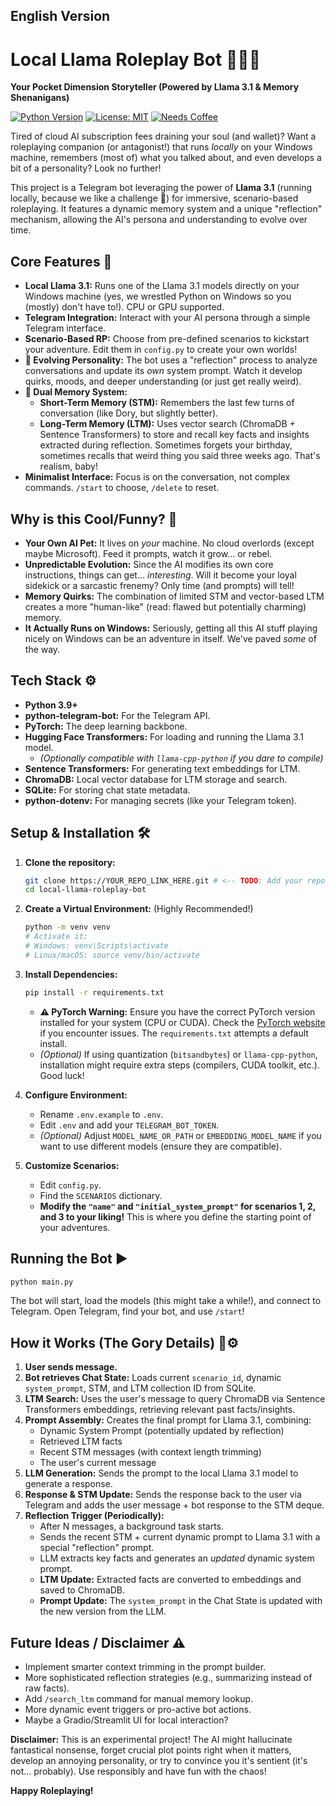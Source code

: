 ## English Version

# Local Llama Roleplay Bot 🤖🧠✨

**Your Pocket Dimension Storyteller (Powered by Llama 3.1 & Memory Shenanigans)**

[![Python Version](https://img.shields.io/badge/python-3.9%2B-blue.svg)](https://www.python.org/)
[![License: MIT](https://img.shields.io/badge/License-MIT-yellow.svg)](https://opensource.org/licenses/MIT)
[![Needs Coffee](https://img.shields.io/badge/Maintainer%20Needs-Coffee-red.svg)](https://www.buymeacoffee.com/) <!-- Replace with your link if you have one! -->

Tired of cloud AI subscription fees draining your soul (and wallet)? Want a roleplaying companion (or antagonist!) that runs *locally* on your Windows machine, remembers (most of) what you talked about, and even develops a bit of a personality? Look no further!

This project is a Telegram bot leveraging the power of **Llama 3.1** (running locally, because we like a challenge 💪) for immersive, scenario-based roleplaying. It features a dynamic memory system and a unique "reflection" mechanism, allowing the AI's persona and understanding to evolve over time.

## Core Features 🚀

*   **Local Llama 3.1:** Runs one of the Llama 3.1 models directly on your Windows machine (yes, we wrestled Python on Windows so you (mostly) don't have to!). CPU or GPU supported.
*   **Telegram Integration:** Interact with your AI persona through a simple Telegram interface.
*   **Scenario-Based RP:** Choose from pre-defined scenarios to kickstart your adventure. Edit them in `config.py` to create your own worlds!
*   **🧠 Evolving Personality:** The bot uses a "reflection" process to analyze conversations and update its *own* system prompt. Watch it develop quirks, moods, and deeper understanding (or just get really weird).
*   **💾 Dual Memory System:**
    *   **Short-Term Memory (STM):** Remembers the last few turns of conversation (like Dory, but slightly better).
    *   **Long-Term Memory (LTM):** Uses vector search (ChromaDB + Sentence Transformers) to store and recall key facts and insights extracted during reflection. Sometimes forgets your birthday, sometimes recalls that weird thing you said three weeks ago. That's realism, baby!
*   **Minimalist Interface:** Focus is on the conversation, not complex commands. `/start` to choose, `/delete` to reset.

## Why is this Cool/Funny? 🤔

*   **Your Own AI Pet:** It lives on *your* machine. No cloud overlords (except maybe Microsoft). Feed it prompts, watch it grow... or rebel.
*   **Unpredictable Evolution:** Since the AI modifies its own core instructions, things can get... *interesting*. Will it become your loyal sidekick or a sarcastic frenemy? Only time (and prompts) will tell!
*   **Memory Quirks:** The combination of limited STM and vector-based LTM creates a more "human-like" (read: flawed but potentially charming) memory.
*   **It Actually Runs on Windows:** Seriously, getting all this AI stuff playing nicely on Windows can be an adventure in itself. We've paved *some* of the way.

## Tech Stack ⚙️

*   **Python 3.9+**
*   **python-telegram-bot:** For the Telegram API.
*   **PyTorch:** The deep learning backbone.
*   **Hugging Face Transformers:** For loading and running the Llama 3.1 model.
    *   *(Optionally compatible with `llama-cpp-python` if you dare to compile)*
*   **Sentence Transformers:** For generating text embeddings for LTM.
*   **ChromaDB:** Local vector database for LTM storage and search.
*   **SQLite:** For storing chat state metadata.
*   **python-dotenv:** For managing secrets (like your Telegram token).

## Setup & Installation 🛠️

1.  **Clone the repository:**
    ```bash
    git clone https://YOUR_REPO_LINK_HERE.git # <-- TODO: Add your repo link!
    cd local-llama-roleplay-bot
    ```
2.  **Create a Virtual Environment:** (Highly Recommended!)
    ```bash
    python -m venv venv
    # Activate it:
    # Windows: venv\Scripts\activate
    # Linux/macOS: source venv/bin/activate
    ```
3.  **Install Dependencies:**
    ```bash
    pip install -r requirements.txt
    ```
    *   **⚠️ PyTorch Warning:** Ensure you have the correct PyTorch version installed for your system (CPU or CUDA). Check the [PyTorch website](https://pytorch.org/get-started/locally/) if you encounter issues. The `requirements.txt` attempts a default install.
    *   *(Optional)* If using quantization (`bitsandbytes`) or `llama-cpp-python`, installation might require extra steps (compilers, CUDA toolkit, etc.). Good luck!

4.  **Configure Environment:**
    *   Rename `.env.example` to `.env`.
    *   Edit `.env` and add your `TELEGRAM_BOT_TOKEN`.
    *   *(Optional)* Adjust `MODEL_NAME_OR_PATH` or `EMBEDDING_MODEL_NAME` if you want to use different models (ensure they are compatible).

5.  **Customize Scenarios:**
    *   Edit `config.py`.
    *   Find the `SCENARIOS` dictionary.
    *   **Modify the `"name"` and `"initial_system_prompt"` for scenarios 1, 2, and 3 to your liking!** This is where you define the starting point of your adventures.

## Running the Bot ▶️

```bash
python main.py
```

The bot will start, load the models (this might take a while!), and connect to Telegram. Open Telegram, find your bot, and use `/start`!

## How it Works (The Gory Details) 🧠⚙️

1.  **User sends message.**
2.  **Bot retrieves Chat State:** Loads current `scenario_id`, dynamic `system_prompt`, STM, and LTM collection ID from SQLite.
3.  **LTM Search:** Uses the user's message to query ChromaDB via Sentence Transformers embeddings, retrieving relevant past facts/insights.
4.  **Prompt Assembly:** Creates the final prompt for Llama 3.1, combining:
    *   Dynamic System Prompt (potentially updated by reflection)
    *   Retrieved LTM facts
    *   Recent STM messages (with context length trimming)
    *   The user's current message
5.  **LLM Generation:** Sends the prompt to the local Llama 3.1 model to generate a response.
6.  **Response & STM Update:** Sends the response back to the user via Telegram and adds the user message + bot response to the STM deque.
7.  **Reflection Trigger (Periodically):**
    *   After N messages, a background task starts.
    *   Sends the recent STM + current dynamic prompt to Llama 3.1 with a special "reflection" prompt.
    *   LLM extracts key facts and generates an *updated* dynamic system prompt.
    *   **LTM Update:** Extracted facts are converted to embeddings and saved to ChromaDB.
    *   **Prompt Update:** The `system_prompt` in the Chat State is updated with the new version from the LLM.

## Future Ideas / Disclaimer ⚠️

*   Implement smarter context trimming in the prompt builder.
*   More sophisticated reflection strategies (e.g., summarizing instead of raw facts).
*   Add `/search_ltm` command for manual memory lookup.
*   More dynamic event triggers or pro-active bot actions.
*   Maybe a Gradio/Streamlit UI for local interaction?

**Disclaimer:** This is an experimental project! The AI might hallucinate fantastical nonsense, forget crucial plot points right when it matters, develop an annoying personality, or try to convince you it's sentient (it's not... probably). Use responsibly and have fun with the chaos!

**Happy Roleplaying!**
```#   T L L m 
 
 
